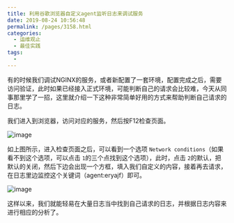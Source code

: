 ```yaml
---
title: 利用谷歌浏览器自定义agent监听日志来调试服务
date: 2019-08-24 10:56:48
permalink: /pages/3158.html
categories:
  - 运维观止
  - 最佳实践
tags:
  - 
---
```


有的时候我们调试NGINX的服务，或者新配置了一套环境，配置完成之后，需要访问验证，此时如果已经接入正式环境，可能判断自己的请求会比较难，今天从同事那里学了一招，这里就介绍一下这种非常简单好用的方式来帮助判断自己请求的日志。

我们进入到浏览器，访问对应的服务，然后按F12检查页面。

![image](https://tva2.sinaimg.cn/large/008k1Yt0ly1gs3krvuyf4j31oc128u0x.jpg)

如上图所示，进入检查页面之后，可以看到一个选项 `Network conditions`（如果看不到这个选项，可以点击 `1`的三个点找到这个选项），此时，点击 `2`的默认，把默认的关闭，然后下边会出现一个方框，填入我们自定义的内容，接着再去请求，在日志里边监控这个关键词（agent:eryajf）即可。

![image](https://tvax4.sinaimg.cn/large/008k1Yt0ly1gs3ks1d35ej30vo0qeqb9.jpg)

这样以来，我们就能轻易在大量日志当中找到自己请求的日志，并根据日志内容来进行相应的分析了。
